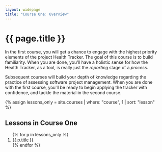 ```yaml
---
layout: widepage
title: "Course One: Overview"
---
```


# {{ page.title }}

In the first course, you will get a chance to engage with the highest priority elements of the project Health Tracker. The goal of this course is to build familiarity. When you are done, you'll have a holistic sense for how the Health Tracker, as a tool, is really just the *reporting* stage of a *process*. 

Subsequent courses will build your depth of knowledge regarding the practice of assessing software project management. When you are done with the first course, you'll be ready to begin applying the tracker with confidence, and tackle the material in the second course.



{% assign lessons_only = site.courses | where: "course", 1 | sort: "lesson" %}

## Lessons in Course One
<ol>
{% for p in lessons_only  %}
<li><a href="{{ p.url }}">{{ p.title }}</a></li>
{% endfor %}
</ol>
